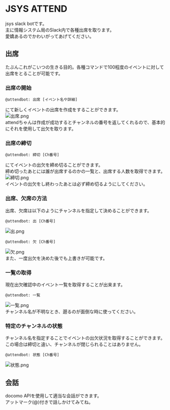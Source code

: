 # JSYS ATTEND
jsys slack botです。  
主に情報システム局のSlack内で各種出席を取ります。  
愛嬌あるのでかわいがってあげてください。

## 出席
たぶんこれがこいつの生きる目的。各種コマンドで100程度のイベントに対して出席をとることが可能です。

### 出席の開始
```
@attendbot: 出席 [イベント名や詳細]
```
にて新しくイベントの出席を作成をすることができます。  
![出席.png](https://raw.github.com/wiki/everysick/jsys-attend/images/attend-1.png)  
attendちゃんは作成が成功するとチャンネルの番号を返してくれるので、基本的にそれを使用して出欠を取ります。

### 出席の締切
```
@attendbot: 締切 [Ch番号]
```
にてイベントの出欠を締め切ることができます。  
締め切ったあとには誰が出席するのかの一覧と、出席する人数を取得できます。  
![締切.png](https://raw.github.com/wiki/everysick/jsys-attend/images/attend-2.png)  
イベントの出欠をし終わったあとは必ず締め切るようにしてください。

### 出席、欠席の方法
出席、欠席は以下のようにチャンネルを指定して決めることができます。
```
@attendbot: 出 [Ch番号]
```
![出.png](https://raw.github.com/wiki/everysick/jsys-attend/images/attend-3.png)  

```
@attendbot: 欠 [Ch番号]
```
![欠.png](https://raw.github.com/wiki/everysick/jsys-attend/images/attend-4.png)  
また、一度出欠を決めた後でも上書きが可能です。

### 一覧の取得
現在出欠確認中のイベント一覧を取得することが出来ます。  
```
@attendbot: 一覧
```
![一覧.png](https://raw.github.com/wiki/everysick/jsys-attend/images/attend-5.png)  
チャンネル名が不明なとき、遡るのが面倒な時に使ってください。

### 特定のチャンネルの状態
チャンネル名を指定することでイベントの出欠状況を取得することができます。
この場合は締切と違い、チャンネルが閉じられることはありません。  
```
@attendbot: 状態 [Ch番号]
```
![状態.png](https://raw.github.com/wiki/everysick/jsys-attend/images/attend-6.png)  


## 会話
docomo APIを使用して適当な会話ができます。  
アットマーク(@)付きで話しかけてみてね。
